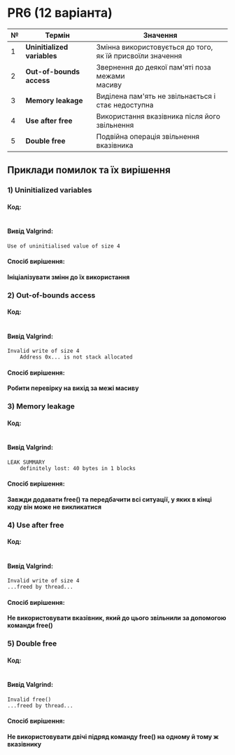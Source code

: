 # PR6 (12 варіанта)

| № |    Термін    |    Значення    |
|---|--------------|----------------|
|1|**Uninitialized variables**|Змінна використовується до того,<br> як їй присвоїли значення|
|2|**Out-of-bounds access**|Звернення до деякої пам'яті поза межами<br> масиву|
|3|**Memory leakage**|Виділена пам'ять не звільнається і стає недоступна|
|4|**Use after free**|Використання вказівника після його звільнення|
|5|**Double free**|Подвійна операція звільнення вказівника|

## Приклади помилок та їх вирішення
### 1) Uninitialized variables
#### Код:
```

```
#### Вивід Valgrind:
```
Use of uninitialised value of size 4
```
#### Спосіб вирішення:
**Ініціалізувати змінн до їх використання**

### 2) Out-of-bounds access
#### Код:
```

```
#### Вивід Valgrind:
```
Invalid write of size 4
    Address 0x... is not stack allocated
```
#### Спосіб вирішення:
**Робити перевірку на вихід за межі масиву**

### 3) Memory leakage
#### Код:
```

```
#### Вивід Valgrind:
```
LEAK SUMMARY
    definitely lost: 40 bytes in 1 blocks
```
#### Спосіб вирішення:
**Завжди додавати free() та передбачити всі ситуації, у яких в кінці коду він може не викликатися**

### 4) Use after free
#### Код:
```

```
#### Вивід Valgrind:
```
Invalid write of size 4
...freed by thread...
```
#### Спосіб вирішення:
**Не використовувати вказівник, який до цього звільнили за допомогою команди free()**

### 5) Double free
#### Код:
```

```
#### Вивід Valgrind:
```
Invalid free()
...freed by thread...
```
#### Спосіб вирішення:
**Не використовувати двічі підряд команду free() на одному й тому ж вказівнику**
